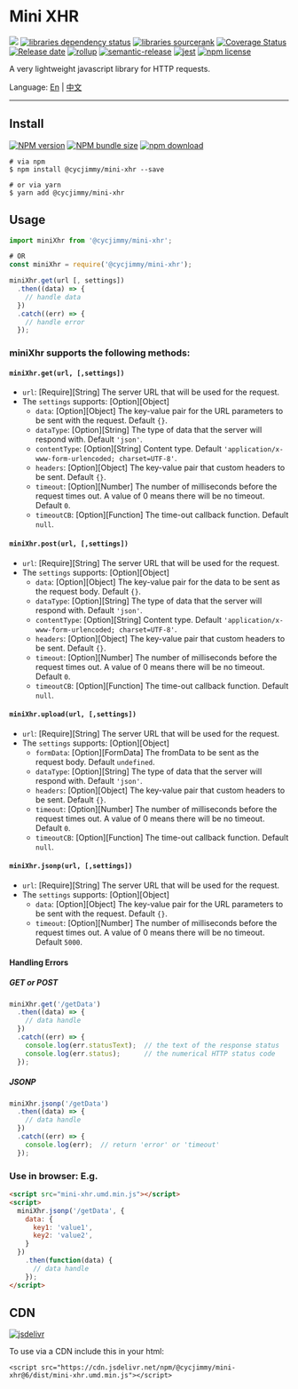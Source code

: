 # Mini XHR
![][workflows-badge-image]
[![libraries dependency status][libraries-status-image]][libraries-status-url]
[![libraries sourcerank][libraries-sourcerank-image]][libraries-sourcerank-url]
[![Coverage Status][coverage-image]][coverage-url]
[![Release date][release-date-image]][release-url]
[![rollup][rollup-image]][rollup-url]
[![semantic-release][semantic-image]][semantic-url]
[![jest][jest-image]][jest-url]
[![npm license][license-image]][download-url]

A very lightweight javascript library for HTTP requests.

Language: [En][Readme-url-En] | [中文][Readme-url-ZhCN]
***

## Install
[![NPM version][npm-image]][npm-url]
[![NPM bundle size][npm-bundle-size-image]][npm-url]
[![npm download][download-image]][download-url]

```shell
# via npm
$ npm install @cycjimmy/mini-xhr --save

# or via yarn
$ yarn add @cycjimmy/mini-xhr
```

## Usage
```javascript
import miniXhr from '@cycjimmy/mini-xhr';

# OR
const miniXhr = require('@cycjimmy/mini-xhr');

miniXhr.get(url [, settings])
  .then((data) => {
    // handle data
  })
  .catch((err) => {
    // handle error
  });
```

### miniXhr supports the following methods:
#### `miniXhr.get(url, [,settings])`
* `url`: [Require][String] The server URL that will be used for the request.
* The `settings` supports: [Option][Object]
  * `data`: [Option][Object] The key-value pair for the URL parameters to be sent with the request. Default `{}`.
  * `dataType`: [Option][String] The type of data that the server will respond with. Default `'json'`.
  * `contentType`: [Option][String] Content type. Default `'application/x-www-form-urlencoded; charset=UTF-8'`.
  * `headers`: [Option][Object] The key-value pair that custom headers to be sent. Default `{}`.
  * `timeout`: [Option][Number] The number of milliseconds before the request times out. A value of 0 means there will be no timeout. Default `0`.
  * `timeoutCB`: [Option][Function] The time-out callback function. Default `null`.
  
#### `miniXhr.post(url, [,settings])`
* `url`: [Require][String] The server URL that will be used for the request.
* The `settings` supports: [Option][Object]
  * `data`: [Option][Object] The key-value pair for the data to be sent as the request body. Default `{}`.
  * `dataType`: [Option][String] The type of data that the server will respond with. Default `'json'`.
  * `contentType`: [Option][String] Content type. Default `'application/x-www-form-urlencoded; charset=UTF-8'`.
  * `headers`: [Option][Object] The key-value pair that custom headers to be sent. Default `{}`.
  * `timeout`: [Option][Number] The number of milliseconds before the request times out. A value of 0 means there will be no timeout. Default `0`.
  * `timeoutCB`: [Option][Function] The time-out callback function. Default `null`.

#### `miniXhr.upload(url, [,settings])`
* `url`: [Require][String] The server URL that will be used for the request.
* The `settings` supports: [Option][Object]
  * `formData`: [Option][FormData] The fromData to be sent as the request body. Default `undefined`.
  * `dataType`: [Option][String] The type of data that the server will respond with. Default `'json'`.
  * `headers`: [Option][Object] The key-value pair that custom headers to be sent. Default `{}`.
  * `timeout`: [Option][Number] The number of milliseconds before the request times out. A value of 0 means there will be no timeout. Default `0`.
  * `timeoutCB`: [Option][Function] The time-out callback function. Default `null`.

#### `miniXhr.jsonp(url, [,settings])`
* `url`: [Require][String] The server URL that will be used for the request.
* The `settings` supports: [Option][Object]
  * `data`: [Option][Object] The key-value pair for the URL parameters to be sent with the request. Default `{}`.
  * `timeout`: [Option][Number] The number of milliseconds before the request times out. A value of 0 means there will be no timeout. Default `5000`.

#### Handling Errors
##### GET or POST
```javascript
miniXhr.get('/getData')
  .then((data) => {
    // data handle
  })
  .catch((err) => {
    console.log(err.statusText);  // the text of the response status
    console.log(err.status);      // the numerical HTTP status code
  });
```

##### JSONP
```javascript
miniXhr.jsonp('/getData')
  .then((data) => {
    // data handle
  })
  .catch((err) => {
    console.log(err);  // return 'error' or 'timeout'
  });
```

### Use in browser: E.g.
```html
<script src="mini-xhr.umd.min.js"></script>
<script>
  miniXhr.jsonp('/getData', {
    data: {
      key1: 'value1',
      key2: 'value2',
    }
  })
    .then(function(data) {
      // data handle
    });
</script>
```

## CDN
[![jsdelivr][jsdelivr-image]][jsdelivr-url]

To use via a CDN include this in your html:
```text
<script src="https://cdn.jsdelivr.net/npm/@cycjimmy/mini-xhr@6/dist/mini-xhr.umd.min.js"></script>
```

<!-- Links: -->
[npm-image]: https://img.shields.io/npm/v/@cycjimmy/mini-xhr
[npm-url]: https://npmjs.org/package/@cycjimmy/mini-xhr
[npm-bundle-size-image]: https://img.shields.io/bundlephobia/min/@cycjimmy/mini-xhr

[download-image]: https://img.shields.io/npm/dt/@cycjimmy/mini-xhr
[download-url]: https://npmjs.org/package/@cycjimmy/mini-xhr

[jsdelivr-image]: https://img.shields.io/jsdelivr/npm/hy/@cycjimmy/mini-xhr
[jsdelivr-url]: https://www.jsdelivr.com/package/npm/@cycjimmy/mini-xhr

[workflows-badge-image]: https://github.com/cycjimmy/mini-xhr/workflows/Test%20CI/badge.svg

[libraries-status-image]: https://img.shields.io/librariesio/release/npm/@cycjimmy/mini-xhr
[libraries-sourcerank-image]: https://img.shields.io/librariesio/sourcerank/npm/@cycjimmy/mini-xhr
[libraries-status-url]: https://libraries.io/github/cycjimmy/mini-xhr
[libraries-sourcerank-url]: https://libraries.io/npm/@cycjimmy%2Fmini-xhr

[coverage-image]: https://img.shields.io/coveralls/github/cycjimmy/mini-xhr
[coverage-url]: https://coveralls.io/github/cycjimmy/mini-xhr

[release-date-image]: https://img.shields.io/github/release-date/cycjimmy/mini-xhr
[release-url]: https://github.com/cycjimmy/mini-xhr/releases

[rollup-image]: https://img.shields.io/github/package-json/dependency-version/cycjimmy/mini-xhr/dev/rollup
[rollup-url]: https://github.com/rollup/rollup

[semantic-image]: https://img.shields.io/badge/%20%20%F0%9F%93%A6%F0%9F%9A%80-semantic--release-e10079.svg
[semantic-url]: https://github.com/semantic-release/semantic-release

[jest-image]: https://img.shields.io/badge/tested_with-jest-99424f.svg
[jest-url]: https://github.com/facebook/jest

[license-image]: https://img.shields.io/npm/l/@cycjimmy/mini-xhr

[Readme-url-En]: ./README.md
[Readme-url-ZhCN]: ./README_zhCN.md
